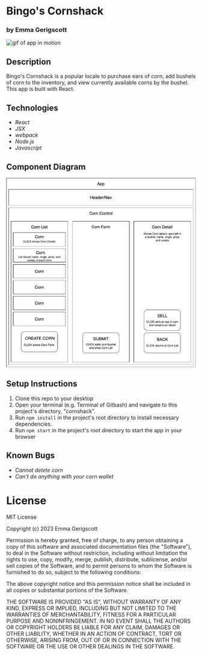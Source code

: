 # Bingo's Cornshack

### by Emma Gerigscott

![gif of app in motion](./src/img/example.gif)

## Description

Bingo's Cornshack is a popular locale to purchase ears of corn, add bushels of corn to the inventory, and view currently available corns by the bushel. This app is built with React.

## Technologies
* _React_
* _JSX_
* _webpack_
* _Node.js_
* _Javascript_

## Component Diagram
![photo of app design](./src/img/cornshack.png)

## Setup Instructions
1. Clone this repo to your desktop
2. Open your terminal (e.g. Terminal of Gitbash) and navigate to this project's directory, "cornshack".
3. Run ```npm install``` in the project's root directory to install necessary dependencies.
4. Run ```npm start``` in the project's root directory to start the app in your browser 

## Known Bugs 
* _Cannot delete corn_
* _Can't do anything with your corn wallet_

# License

MIT License

Copyright (c) 2023 Emma Gerigscott

Permission is hereby granted, free of charge, to any person obtaining a copy of this software and associated documentation files (the "Software"), to deal in the Software without restriction, including without limitation the rights to use, copy, modify, merge, publish, distribute, sublicense, and/or sell copies of the Software, and to permit persons to whom the Software is furnished to do so, subject to the following conditions:

The above copyright notice and this permission notice shall be included in all copies or substantial portions of the Software.

THE SOFTWARE IS PROVIDED "AS IS", WITHOUT WARRANTY OF ANY KIND, EXPRESS OR IMPLIED, INCLUDING BUT NOT LIMITED TO THE WARRANTIES OF MERCHANTABILITY, FITNESS FOR A PARTICULAR PURPOSE AND NONINFRINGEMENT. IN NO EVENT SHALL THE AUTHORS OR COPYRIGHT HOLDERS BE LIABLE FOR ANY CLAIM, DAMAGES OR OTHER LIABILITY, WHETHER IN AN ACTION OF CONTRACT, TORT OR OTHERWISE, ARISING FROM, OUT OF OR IN CONNECTION WITH THE SOFTWARE OR THE USE OR OTHER DEALINGS IN THE SOFTWARE.